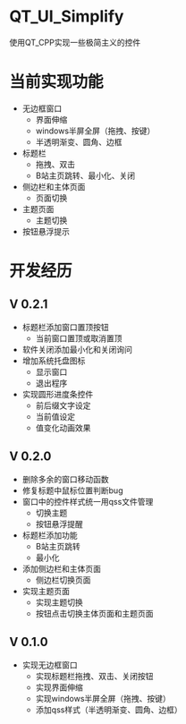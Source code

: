 # QT_UI_Simplify
使用QT_CPP实现一些极简主义的控件

# 当前实现功能

+ 无边框窗口
  + 界面伸缩
  + windows半屏全屏（拖拽、按键）
  + 半透明渐变、圆角、边框
+ 标题栏
  + 拖拽、双击
  + B站主页跳转、最小化、关闭
+ 侧边栏和主体页面
  + 页面切换
+ 主题页面
  + 主题切换
+ 按钮悬浮提示

# 开发经历

## V 0.2.1

+ 标题栏添加窗口置顶按钮
  + 当前窗口置顶或取消置顶
+ 软件关闭添加最小化和关闭询问
+ 增加系统托盘图标
  + 显示窗口
  + 退出程序
+ 实现圆形进度条控件
  + 前后缀文字设定
  + 当前值设定
  + 值变化动画效果

## V 0.2.0

+ 删除多余的窗口移动函数
+ 修复标题中鼠标位置判断bug
+ 窗口中的控件样式统一用qss文件管理
  + 切换主题
  + 按钮悬浮提醒
+ 标题栏添加功能
  + B站主页跳转
  + 最小化
+ 添加侧边栏和主体页面
  + 侧边栏切换页面
+ 实现主题页面
  + 实现主题切换
  + 按钮点击切换主体页面和主题页面

## V 0.1.0

+ 实现无边框窗口
  + 实现标题栏拖拽、双击、关闭按钮
  + 实现界面伸缩
  + 实现windows半屏全屏（拖拽、按键）
  + 添加qss样式（半透明渐变、圆角、边框）
